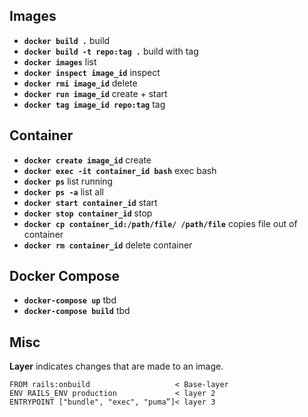 ## Images
* **`docker build .`**	                  build <br/>
* **`docker build -t repo:tag .`**        build with tag<br/>
* **`docker images`**	                  list <br/>
* **`docker inspect image_id`**	          inspect <br/>
* **`docker rmi image_id`**	          delete <br/>
* **`docker run image_id`**	          create + start <br/>
* **`docker tag image_id repo:tag`**      tag <br/>

## Container
* **`docker create image_id`**	          create <br/>
* **`docker exec -it container_id bash`** exec bash <br/>
* **`docker ps`**	                  list running <br/>
* **`docker ps -a`**	                  list all <br/>
* **`docker start container_id`**         start <br/>
* **`docker stop container_id`**          stop <br/>
* **`docker cp container_id:/path/file/ /path/file`** copies file out of container <br/>  
* **`docker rm container_id`**          delete container <br/>  

## Docker Compose
* **`docker-compose up`**	          tbd <br/>
* **`docker-compose build`**	          tbd <br/>

## Misc

**Layer** indicates changes that are made to an image.
```
FROM rails:onbuild                   < Base-layer
ENV RAILS_ENV production             < layer 2
ENTRYPOINT ["bundle", "exec", "puma”]< layer 3
```
